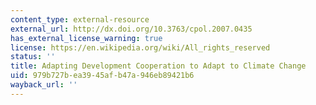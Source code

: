```yaml
---
content_type: external-resource
external_url: http://dx.doi.org/10.3763/cpol.2007.0435
has_external_license_warning: true
license: https://en.wikipedia.org/wiki/All_rights_reserved
status: ''
title: Adapting Development Cooperation to Adapt to Climate Change
uid: 979b727b-ea39-45af-b47a-946eb89421b6
wayback_url: ''
---
```

